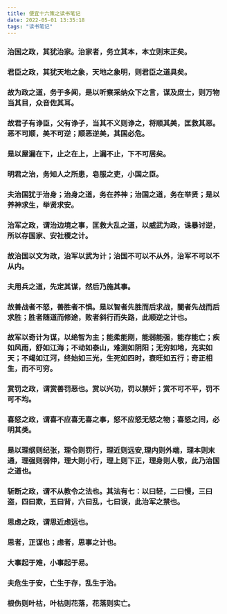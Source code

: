 ```yaml
---
title: 便宜十六策之读书笔记
date: 2022-05-01 13:35:18
tags: "读书笔记"
---
```


### 治国之政，其犹治家。治家者，务立其本，本立则末正矣。
<!--more-->

### 君臣之政，其犹天地之象，天地之象明，则君臣之道具矣。

### 故为政之道，务于多闻，是以听察采纳众下之言，谋及庶士，则万物当其目，众音佐其耳。

### 故君子有诤臣，父有诤子，当其不义则诤之，将顺其美，匡救其恶。恶不可顺，美不可逆；顺恶逆美，其国必危。

### 是以屋漏在下，止之在上，上漏不止，下不可居矣。

### 明君之治，务知人之所患，皂服之吏，小国之臣。

### 夫治国犹于治身；治身之道，务在养神；治国之道，务在举贤；是以养神求生，举贤求安。

### 治军之政，谓治边境之事，匡救大乱之道，以威武为政，诛暴讨逆，所以存国家、安社稷之计。

### 故治国以文为政，治军以武为计；治国不可以不从外，治军不可以不从内。

### 夫用兵之道，先定其谋，然后乃施其事。

### 故善战者不怒，善胜者不惧。是以智者先胜而后求战，闇者先战而后求胜；胜者随道而修途，败者斜行而失路，此顺逆之计也。

### 故军以奇计为谋，以绝智为主；能柔能刚，能弱能强，能存能亡；疾如风雨，舒如江海；不动如泰山，难测如阴阳；无穷如地，充实如天；不竭如江河，终始如三光，生死如四时，衰旺如五行；奇正相生，而不可穷。

### 赏罚之政，谓赏善罚恶也。赏以兴功，罚以禁奸；赏不可不平，罚不可不均。

### 喜怒之政，谓喜不应喜无喜之事，怒不应怒无怒之物；喜怒之间，必明其类。

### 是以理纲则纪张，理令则罚行，理近则远安,理内则外端，理本则末通，理强则弱伸，理大则小行，理上则下正，理身则人敬，此乃治国之道也。

### 斩断之政，谓不从教令之法也。其法有七：以曰轻，二曰慢，三曰盗，四曰欺，五曰背，六曰乱，七曰误，此治军之禁也。

### 思虑之政，谓思近虑远也。

### 思者，正谋也；虑者，思事之计也。

### 大事起于难，小事起于易。

### 夫危生于安，亡生于存，乱生于治。

### 根伤则叶枯，叶枯则花落，花落则实亡。